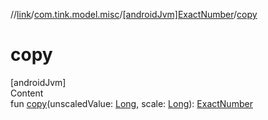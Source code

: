 //[link](../../index.md)/[com.tink.model.misc](../index.md)/[[androidJvm]ExactNumber](index.md)/[copy](copy.md)



# copy  
[androidJvm]  
Content  
fun [copy](copy.md)(unscaledValue: [Long](https://kotlinlang.org/api/latest/jvm/stdlib/kotlin/-long/index.html), scale: [Long](https://kotlinlang.org/api/latest/jvm/stdlib/kotlin/-long/index.html)): [ExactNumber](index.md)  



